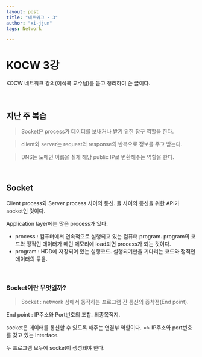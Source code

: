 ```yaml
---
layout: post
title: "네트워크 - 3"
author: "xi-jjun"
tags: Network

---
```


# KOCW 3강

KOCW 네트워크 강의(이석복 교수님)를 듣고 정리하여 쓴 글이다.

<br>

## 지난 주 복습

>Socket은 process가 데이터를 보내거나 받기 위한 창구 역할을 한다.

>client와 server는 request와 response의 반복으로 정보를 주고 받는다.

> DNS는 도메인 이름을 실제 해당 public IP로 변환해주는 역할을 한다.

<br>

## Socket

Client process와 Server process 사이의 통신. 둘 사이의 통신을 위한 API가 socket인 것이다.

Application layer에는 많은 process가 있다.

* process : 컴퓨터에서 연속적으로 실행되고 있는 컴퓨터 program. program의 코드와 정적인 데이터가 메인 메모리에 load되면 process가 되는 것이다.
* program : HDD에 저장되어 있는 실행코드. 실행되기만을 기다리는 코드와 정적인 데이터의 묶음.

<br>

### Socket이란 무엇일까?

> Socket : network 상에서 동작하는 프로그램 간 통신의 종착점(End point).

End point : IP주소와 Port번호의 조합. 최종목적지.

socket은 데이터를 통신할 수 있도록 해주는 연결부 역할이다. => IP주소와 port번호를 갖고 있는 Interface.

두 프로그램 모두에 socket이 생성돼야 한다.











